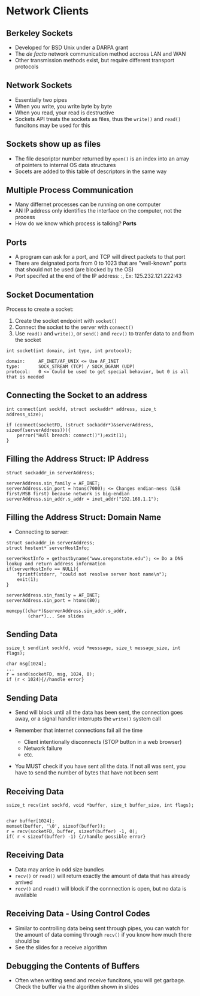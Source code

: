 # Network Clients #

## Berkeley Sockets ##
* Developed for BSD Unix under a DARPA grant
* The _de facto_ network communication method accross LAN and WAN
* Other transmission methods exist, but require different transport protocols

## Network Sockets ##
* Essentially two pipes
* When you write, you write byte by byte
* When you read, your read is destructive
* Sockets API treats the sockets as files, thus the `write()` and `read()` funcitons may be used for this

## Sockets show up as files ##
* The file descriptor number returned by `open()` is an index into an array of pointers to internal OS data structures
* Socets are added to this table of descriptors in the same way

## Multiple Process Communication ##
* Many differnet processes can be running on one computer
* AN IP address only identifies the interface on the computer, not the process
* How do we know which process is talking? __Ports__

## Ports ##
* A program can ask for a port, and TCP will direct packets to that port
* There are deignated ports from 0 to 1023 that are "well-known" ports that should not be used (are blocked by the OS)
* Port specifed at the end of the IP address: <IP>:<Port>, Ex: 125.232.121.222:43

## Socket Documentation ##
Process to create a socket:
1) Create the socket endpoint with `socket()`
2) Connect the socket to the server with `connect()`
3) Use `read()` and `write()`, or `send()` and `recv()` to tranfer data to and from the socket

```
int socket(int domain, int type, int protocol);
```
```
domain:     AF_INET/AF_UNIX <= Use AF_INET
type:       SOCK_STREAM (TCP) / SOCK_DGRAM (UDP)
protocol:   0 <= Could be used to get special behavior, but 0 is all that is needed
```
## Connecting the Socket to an address ##
```
int connect(int sockfd, struct sockaddr* address, size_t address_size);
```
```
if (connect(socketFD, (struct sockaddr*)&serverAddress, sizeof(serverAddress))){
    perror("Hull breach: connect()");exit(1);
}
```
## Filling the Address Struct: IP Address ##
```
struct sockaddr_in serverAddress;

serverAddress.sin_family = AF_INET;
serverAddress.sin_port = htons(7000); <= Changes endian-ness (LSB first/MSB first) because network is big-endian
serverAddress.sin_addr.s_addr = inet_addr("192.168.1.1");
```

## Filling the Address Struct: Domain Name ##
* Connecting to server:
```
struct sockaddr_in serverAddress;
struct hostent* serverHostInfo;

serverHostInfo = gethostbyname("www.oregonstate.edu"); <= Do a DNS lookup and return address information
if(serverHostInfo == NULL){
    fprintf(stderr, "could not resolve server host name\n");
    exit(1);
}

serverAddress.sin_family = AF_INET;
serverAddress.sin_port = htons(80);

memcpy((char*)&serverAddress.sin_addr.s_addr,
        (char*)... See slides
```
## Sending Data ##
```
ssize_t send(int sockfd, void *messsage, size_t message_size, int flags);

char msg[1024];
...
r = send(socketFD, msg, 1024, 0);
if (r < 1024){//handle error}
```


## Sending Data ##
* Send will block until all the data has been sent, the connection goes away, or a signal handler interrupts the `write()` system call
* Remember that internet connections fail all the time
    * Client intentionally disconnects (STOP button in a web browser)
    * Network failure
    * etc.

* You MUST check if you have sent all the data. If not all was sent, you have to send the number of bytes that have not been sent

## Receiving Data ##
```
ssize_t recv(int sockfd, void *buffer, size_t buffer_size, int flags);


char buffer[1024];
memset(buffer, '\0', sizeof(buffer));
r = recv(socketFD, buffer, sizeof(buffer) -1, 0);
if( r < sizeof(buffer) -1) {//handle possible error}
```



## Receiving Data ##
* Data may arrice in odd size bundles
* `recv()` or `read()` will return exactly the amount of data that has already arrived
* `recv()` and `read()` will block if the connnection is open, but no data is available



## Receiving Data - Using Control Codes ##
* Similar to controlling data being sent through pipes, you can watch for the amount of data coming through `recv()` if you know how much there should be
* See the slides for a receive algorithm



## Debugging the Contents of Buffers ##
* Often when writing send and receive funcitons, you will get garbage. Check the buffer via the algorithm shown in slides


